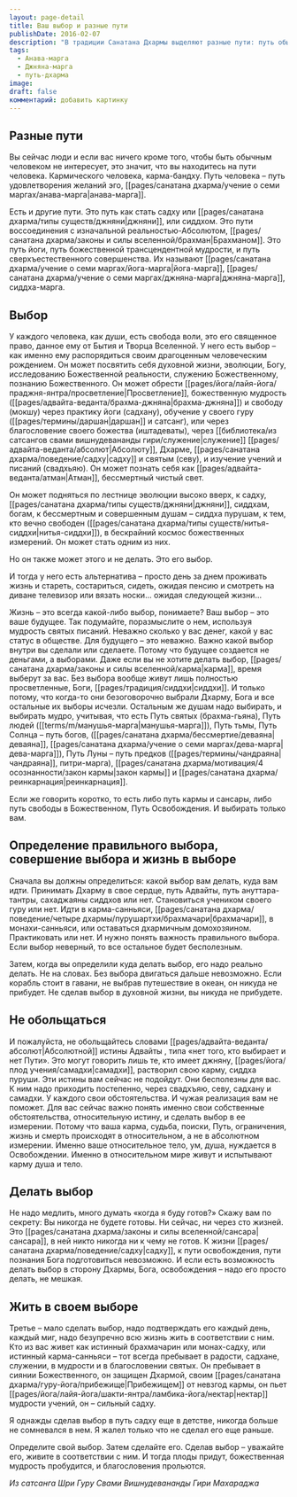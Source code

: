```yaml
---
layout: page-detail
title: Ваш выбор и разные пути
publishDate: 2016-02-07
description: "В традиции Санатана Дхармы выделяют разные пути: путь обычного человека (анава-марга, путь эго и желаний), путь садху, джняни или сиддха (йога-марга, джняна-марга, сиддха-марга) - пути духовной эволюции и освобождения. Каждый человек свободен выбирать свой путь: остаться в сансаре или посвятить себя Дхарме, йоге, служению Божественному, обретению мудрости и просветления. Выбор определяет будущее: бездействие - тоже выбор, но тогда за человека решают карма и обстоятельства. Правильный выбор - это не только внутреннее решение, но и ежедневное подтверждение действиями, верностью пути и самоотдачей. Осознанный выбор духовного пути ведёт к внутренней свободе, раскрытию природы Атмана и игре Божественного в жизни."
tags:
  - Анава-марга
  - Джняна-марга
  - путь-дхарма
image: 
draft: false
комментарий: добавить картинку
---
```


## Разные пути

Вы сейчас люди и если вас ничего кроме того, чтобы быть обычным человеком не интересует, это значит, что вы находитесь на пути человека. Кармического человека, карма-бандху. Путь человека – путь удовлетворения желаний эго, [[pages/санатана дхарма/учение о семи маргах/анава-марга|анава-марга]].

Есть и другие пути. Это путь как стать садху или [[pages/санатана дхарма/типы существ/джняни|джняни]], или сиддхом. Это пути воссоединения с изначальной реальностью-Абсолютом, [[pages/санатана дхарма/законы и силы вселенной/брахман|Брахманом]]. Это путь йоги, путь божественной трансцендентной мудрости, и путь сверхъестественного совершенства. Их называют [[pages/санатана дхарма/учение о семи маргах/йога-марга|йога-марга]], [[pages/санатана дхарма/учение о семи маргах/джняна-марга|джняна-марга]], сиддха-марга.

## Выбор

У каждого человека, как души, есть свобода воли, это его священное право, данное ему от Бытия и Творца Вселенной. У него есть выбор – как именно ему распорядиться своим драгоценным человеческим рождением. Он может посвятить себя духовной жизни, эволюции, Богу, исследованию Божественной реальности, служению Божественному, познанию Божественного. Он может обрести [[pages/йога/лайя-йога/праджня-янтра/просветление|Просветление]], божественную мудрость ([[pages/адвайта-веданта/брахма-джняна|брахма-джняна]]) и свободу (мокшу) через практику йоги (садхану), обучение у своего гуру ([[pages/термины/даршан|даршан]] и сатсанг), или через благословение своего божества (иштадеваты), через [[библиотека/из сатсангов свами вишнудевананды гири/служение|служение]] [[pages/адвайта-веданта/абсолют|Абсолюту]], Дхарме, [[pages/санатана дхарма/поведение/садху|садху]] и святым (севу), и изучение учений и писаний (свадхьяю). Он может познать себя как [[pages/адвайта-веданта/атман|Атман]], бессмертный чистый свет.

Он может подняться по лестнице эволюции высоко вверх, к садху, [[pages/санатана дхарма/типы существ/джняни|джняни]], сиддхам, богам, к бессмертным и совершенным душам – сиддха пурушам, к тем, кто вечно свободен ([[pages/санатана дхарма/типы существ/нитья-сиддхи|нитья-сиддхи]]), в бескрайний космос божественных измерений. Он может стать одним из них.

Но он также может этого и не делать. Это его выбор.

И тогда у него есть альтернатива – просто день за днем проживать жизнь и стареть, состариться, сидеть, ожидая пенсию и смотреть на диване телевизор или вязать носки... ожидая следующей жизни...

Жизнь – это всегда какой-либо выбор, понимаете? Ваш выбор – это ваше будущее. Так подумайте, поразмыслите о нем, используя мудрость святых писаний. Неважно сколько у вас денег, какой у вас статус в обществе. Для будущего – это неважно. Важно какой выбор внутри вы сделали или сделаете. Потому что будущее создается не деньгами, а выборами. Даже если вы не хотите делать выбор, [[pages/санатана дхарма/законы и силы вселенной/карма|карма]], время выберут за вас. Без выбора вообще живут лишь полностью просветленные, Боги, [[pages/традиция/сиддхи|сиддхи]]. И только потому, что когда-то они безоговорочно выбрали Дхарму, Бога и все остальные их выборы исчезли. Остальным же душам надо выбирать, и выбирать мудро, учитывая, что есть Путь святых (брахма-гьяна), Путь людей ([[terms/m/манушья-марга|манушья-марга]]), Путь тьмы, Путь Солнца – путь богов, ([[pages/санатана дхарма/бессмертие/деваяна|деваяна]], [[pages/санатана дхарма/учение о семи маргах/дева-марга|дева-марга]]), Путь Луны – путь предков ([[pages/термины/чандраяна|чандраяна]], питри-марга), [[pages/санатана дхарма/мотивация/4 осознанности/закон кармы|закон кармы]] и [[pages/санатана дхарма/реинкарнация|реинкарнация]].

Если же говорить коротко, то есть либо путь кармы и сансары, либо путь свободы в Божественном, Путь Освобождения. И выбирать только вам.

## Определение правильного выбора, совершение выбора и жизнь в выборе

Сначала вы должны определиться: какой выбор вам делать, куда вам идти. Принимать Дхарму в свое сердце, путь Адвайты, путь ануттара-тантры, сахаджаяны сиддхов или нет. Становиться учеником своего гуру или нет. Идти в карма-санньяси, [[pages/санатана дхарма/поведение/четыре дхармы/пурушартхи/брахмачари|брахмачари]], в монахи-санньяси, или оставаться дхармичным домохозяином. Практиковать или нет. И нужно понять важность правильного выбора. Если выбор неверный, то все остальное будет бесполезным.

Затем, когда вы определили куда делать выбор, его надо реально делать. Не на словах. Без выбора двигаться дальше невозможно. Если корабль стоит в гавани, не выбрав путешествие в океан, он никуда не прибудет. Не сделав выбор в духовной жизни, вы никуда не прибудете.

## Не обольщаться

И пожалуйста, не обольщайтесь словами [[pages/адвайта-веданта/абсолют|Абсолютной]] истины Адвайты , типа «нет того, кто выбирает и нет Пути». Это могут говорить лишь те, кто имеет джняну, [[pages/йога/плод учения/самадхи|самадхи]], растворил свою карму, сиддха пуруши. Эти истины вам сейчас не подойдут. Они бесполезны для вас. К ним надо приходить постепенно, через свадхъяю, севу, садхану и самадхи. У каждого свои обстоятельства. И чужая реализация вам не поможет. Для вас сейчас важно понять именно свои собственные обстоятельства, относительную истину, и сделать выбор в ее измерении. Потому что ваша карма, судьба, поиски, Путь, ограничения, жизнь и смерть происходят в относительном, а не в абсолютном измерении. Именно ваше относительное тело, ум, душа, нуждается в Освобождении. Именно в относительном мире живут и испытывают карму душа и тело.

## Делать выбор

Не надо медлить, много думать «когда я буду готов?» Скажу вам по секрету: Вы никогда не будете готовы. Ни сейчас, ни через сто жизней. Это [[pages/санатана дхарма/законы и силы вселенной/сансара|сансара]], в ней никто никогда ни к чему не готов. К жизни [[pages/санатана дхарма/поведение/садху|садху]], к пути освобождения, пути познания Бога подготовиться невозможно. И если есть возможность делать выбор в сторону Дхармы, Бога, освобождения – надо его просто делать, не мешкая.

## Жить в своем выборе

Третье – мало сделать выбор, надо подтверждать его каждый день, каждый миг, надо безупречно всю жизнь жить в соответствии с ним. Кто из вас живет как истинный брахмачарин или монах-садху, или истинный карма-санньяси – тот всегда пребывает в радости, садхане, служении, в мудрости и в благословении святых. Он пребывает в сиянии Божественного, он защищен Дхармой, своим [[pages/санатана дхарма/гуру-йога/прибежище|Прибежищем]] от невзгод кармы, он пьет [[pages/йога/лайя-йога/шакти-янтра/ламбика-йога/нектар|нектар]] мудрости учений, он – сильный садху. 

Я однажды сделав выбор в путь садху еще в детстве, никогда больше не сомневался в нем. Я жалел только что не сделал его еще раньше. 

Определите свой выбор. Затем сделайте его. Сделав выбор – уважайте его, живите в соответствии с ним. И тогда плоды придут, божественная мудрость пробудится, и благословения прольются.

*Из сатсанга Шри Гуру Свами Вишнудевананды Гири Махараджа*
